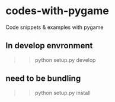 # codes-with-pygame
Code snippets &amp; examples with pygame

## In develop envronment
>> python setup.py develop

## need to be bundling
>> python setup.py install
